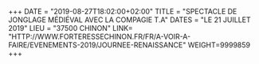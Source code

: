 +++
DATE = "2019-08-27T18:02:00+02:00"
TITLE = "SPECTACLE DE JONGLAGE MÉDIÉVAL AVEC LA COMPAGIE T.A"
DATES = "LE 21 JUILLET 2019"
LIEU = "37500 CHINON"
LINK= "HTTP://WWW.FORTERESSECHINON.FR/FR/A-VOIR-A-FAIRE/EVENEMENTS-2019/JOURNEE-RENAISSANCE"
WEIGHT=9999859
+++
